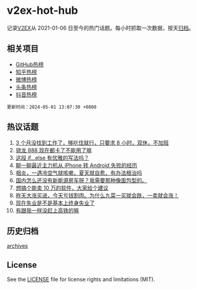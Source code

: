 # v2ex-hot-hub

 记录[V2EX](https://www.v2ex.com/)从 2021-01-06 日至今的热门话题。每小时抓取一次数据，按天[归档](archives)。
 
 ## 相关项目

- [GitHub热榜](https://github.com/lonnyzhang423/github-hot-hub)
- [知乎热榜](https://github.com/lonnyzhang423/zhihu-hot-hub)
- [微博热榜](https://github.com/lonnyzhang423/weibo-hot-hub)
- [头条热榜](https://github.com/lonnyzhang423/toutiao-hot-hub)
- [抖音热榜](https://github.com/lonnyzhang423/douyin-hot-hub)


 `更新时间：2024-05-01 13:07:30 +0800`

## 热议话题

1. [3 个月没找到工作了，够吃住就行，只要求 8 小时，双休，不加班](https://www.v2ex.com/t/1037071)
1. [骁龙 888 现在都卡了不能用了嘛](https://www.v2ex.com/t/1037047)
1. [这段 if...else 有优雅的写法吗？](https://www.v2ex.com/t/1037129)
1. [聊一聊最近主力机从 iPhone 转 Android 失败的经历](https://www.v2ex.com/t/1037053)
1. [咽炎，一遇冷空气就咳嗽，夏天就自愈，有办法根治吗](https://www.v2ex.com/t/1037101)
1. [国内怎么还没有新能源房车呀？我需要那种像面包型的。](https://www.v2ex.com/t/1037066)
1. [想搞个能卖 10 万的软件，大家给个建议](https://www.v2ex.com/t/1037137)
1. [昨天大涨买进，今天亏钱割肉。为什么九菜一买就会跌，一卖就会涨！](https://www.v2ex.com/t/1037054)
1. [现在失业是不是基本上终身失业了](https://www.v2ex.com/t/1037125)
1. [有跟我一样没赶上高铁的嘛](https://www.v2ex.com/t/1037215)

## 历史归档

[archives](archives)

## License

See the [LICENSE](LICENSE) file for license rights and limitations (MIT).
